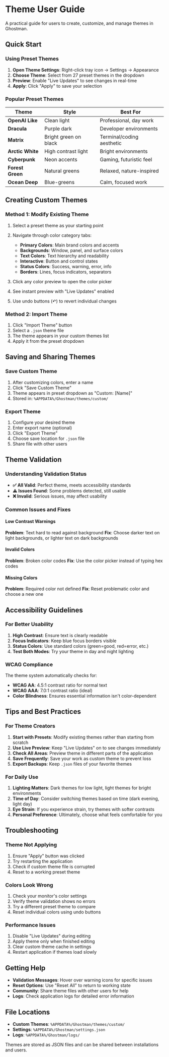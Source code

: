 # Theme User Guide

A practical guide for users to create, customize, and manage themes in Ghostman.

## Quick Start

### Using Preset Themes

1. **Open Theme Settings**: Right-click tray icon → Settings → Appearance
2. **Choose Theme**: Select from 27 preset themes in the dropdown
3. **Preview**: Enable "Live Updates" to see changes in real-time
4. **Apply**: Click "Apply" to save your selection

### Popular Preset Themes

| Theme | Style | Best For |
|-------|-------|----------|
| **OpenAI Like** | Clean light | Professional, day work |
| **Dracula** | Purple dark | Developer environments |
| **Matrix** | Bright green on black | Terminal/coding aesthetic |
| **Arctic White** | High contrast light | Bright environments |
| **Cyberpunk** | Neon accents | Gaming, futuristic feel |
| **Forest Green** | Natural greens | Relaxed, nature-inspired |
| **Ocean Deep** | Blue-greens | Calm, focused work |

## Creating Custom Themes

### Method 1: Modify Existing Theme

1. Select a preset theme as your starting point
2. Navigate through color category tabs:
   - **Primary Colors**: Main brand colors and accents
   - **Backgrounds**: Window, panel, and surface colors
   - **Text Colors**: Text hierarchy and readability
   - **Interactive**: Button and control states
   - **Status Colors**: Success, warning, error, info
   - **Borders**: Lines, focus indicators, separators

3. Click any color preview to open the color picker
4. See instant preview with "Live Updates" enabled
5. Use undo buttons (↶) to revert individual changes

### Method 2: Import Theme

1. Click "Import Theme" button
2. Select a `.json` theme file
3. The theme appears in your custom themes list
4. Apply it from the preset dropdown

## Saving and Sharing Themes

### Save Custom Theme
1. After customizing colors, enter a name
2. Click "Save Custom Theme"
3. Theme appears in preset dropdown as "Custom: [Name]"
4. Stored in: `%APPDATA%/Ghostman/themes/custom/`

### Export Theme
1. Configure your desired theme
2. Enter export name (optional)
3. Click "Export Theme"
4. Choose save location for `.json` file
5. Share file with other users

## Theme Validation

### Understanding Validation Status

- **✅ All Valid**: Perfect theme, meets accessibility standards
- **⚠️ Issues Found**: Some problems detected, still usable
- **❌ Invalid**: Serious issues, may affect usability

### Common Issues and Fixes

#### Low Contrast Warnings
**Problem**: Text hard to read against background
**Fix**: Choose darker text on light backgrounds, or lighter text on dark backgrounds

#### Invalid Colors
**Problem**: Broken color codes
**Fix**: Use the color picker instead of typing hex codes

#### Missing Colors
**Problem**: Required color not defined
**Fix**: Reset problematic color and choose a new one

## Accessibility Guidelines

### For Better Usability

1. **High Contrast**: Ensure text is clearly readable
2. **Focus Indicators**: Keep blue focus borders visible
3. **Status Colors**: Use standard colors (green=good, red=error, etc.)
4. **Test Both Modes**: Try your theme in day and night lighting

### WCAG Compliance

The theme system automatically checks for:
- **WCAG AA**: 4.5:1 contrast ratio for normal text
- **WCAG AAA**: 7.0:1 contrast ratio (ideal)
- **Color Blindness**: Ensures essential information isn't color-dependent

## Tips and Best Practices

### For Theme Creators

1. **Start with Presets**: Modify existing themes rather than starting from scratch
2. **Use Live Preview**: Keep "Live Updates" on to see changes immediately
3. **Check All Areas**: Preview theme in different parts of the application
4. **Save Frequently**: Save your work as custom theme to prevent loss
5. **Export Backups**: Keep `.json` files of your favorite themes

### For Daily Use

1. **Lighting Matters**: Dark themes for low light, light themes for bright environments
2. **Time of Day**: Consider switching themes based on time (dark evening, light day)
3. **Eye Strain**: If you experience strain, try themes with softer contrasts
4. **Personal Preference**: Ultimately, choose what feels comfortable for you

## Troubleshooting

### Theme Not Applying
1. Ensure "Apply" button was clicked
2. Try restarting the application
3. Check if custom theme file is corrupted
4. Reset to a working preset theme

### Colors Look Wrong
1. Check your monitor's color settings
2. Verify theme validation shows no errors
3. Try a different preset theme to compare
4. Reset individual colors using undo buttons

### Performance Issues
1. Disable "Live Updates" during editing
2. Apply theme only when finished editing
3. Clear custom theme cache in settings
4. Restart application if themes load slowly

## Getting Help

- **Validation Messages**: Hover over warning icons for specific issues
- **Reset Options**: Use "Reset All" to return to working state
- **Community**: Share theme files with other users for help
- **Logs**: Check application logs for detailed error information

## File Locations

- **Custom Themes**: `%APPDATA%/Ghostman/themes/custom/`
- **Settings**: `%APPDATA%/Ghostman/settings.json`
- **Logs**: `%APPDATA%/Ghostman/logs/`

Themes are stored as JSON files and can be shared between installations and users.